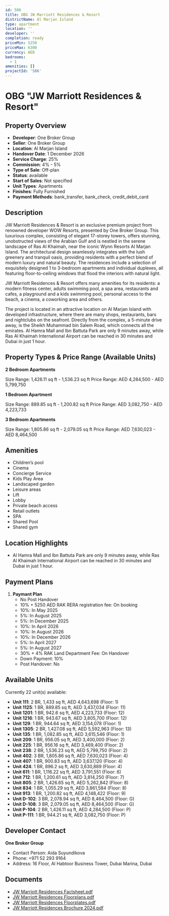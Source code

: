 ```yaml
---
id: 586
title: OBG JW Marriott Residences & Resort
districtName: Al Marjan Island
type: apartment
location: ''
developer: ''
completion: ready
priceMin: 5250
priceMax: 6300
currency: AED
bedrooms:
  - 1
amenities: []
projectId: '586'
---
```


# OBG "JW Marriott Residences & Resort"

## Property Overview
- **Developer**: One Broker Group
- **Seller**: One Broker Group
- **Location**: Al Marjan Island
- **Handover Date**: 1 December 2026
- **Service Charge**: 25%
- **Commission**: 4% - 5%
- **Type of Sale**: Off-plan
- **Status**: available
- **Start of Sales**: Not specified
- **Unit Types**: Apartments
- **Finishes**: Fully Furnished
- **Payment Methods**: bank_transfer, bank_check, credit_debit_card

## Description
JW Marriott Residences & Resort is an exclusive premium project from renowned developer WOW Resorts, presented by One Broker Group. This luxurious complex, consisting of elegant 17-storey towers, offers stunning, unobstructed views of the Arabian Gulf and is nestled in the serene landscape of Ras Al Khaimah, near the iconic Wynn Resorts Al Marjan Island. The architectural design seamlessly integrates with the lush greenery and tranquil oasis, providing residents with a perfect blend of modern luxury and natural beauty. The residences include a selection of exquisitely designed 1 to 3-bedroom apartments and individual duplexes, all featuring floor-to-ceiling windows that flood the interiors with natural light.

JW Marriott Residences & Resort offers many amenities for its residents: a modern fitness center, adults swimming pool, a spa area, restaurants and cafes, a playground and a kids swimming pool, personal access to the beach, a cinema, a coworking area and others.

The project is located in an attractive location on Al Marjan Island with developed infrastructure, where there are many shops, restaurants, bars and nightclubs on the seafront. Directly from the complex, a 5-minute drive away, is the Sheikh Muhammad bin Salem Road, which connects all the emirates. Al Hamra Mall and Ibn Battuta Park are only 9 minutes away, while Ras Al Khaimah International Airport can be reached in 30 minutes and Dubai in just 1 hour.

## Property Types & Price Range (Available Units)
**2 Bedroom Apartments**

Size Range: 1,426.11 sq ft - 1,536.23 sq ft
Price Range: AED 4,284,500 - AED 5,799,750

**1 Bedroom Apartment**

Size Range: 889.85 sq ft - 1,200.82 sq ft
Price Range: AED 3,082,750 - AED 4,223,733

**3 Bedroom Apartments**

Size Range: 1,805.86 sq ft - 2,079.05 sq ft
Price Range: AED 7,630,023 - AED 8,464,500

## Amenities
- Children’s pool
- Cinema
- Concierge Service
- Kids Play Area
- Landscaped garden
- Leisure areas
- Lift
- Lobby
- Private beach access
- Retail outlets
- SPA
- Shared Pool
- Shared gym

## Location Highlights
- Al Hamra Mall and Ibn Battuta Park are only 9 minutes away, while Ras Al Khaimah International Airport can be reached in 30 minutes and Dubai in just 1 hour.

## Payment Plans
1. **Paymant Plan**
   - No Post Handover
   - 10% + 5250 AED RAK RERA registration fee: On booking
   - 10%: In May 2025
   - 5%: In August 2025
   - 5%: In December 2025
   - 10%: In April 2026
   - 10%: In August 2026
   - 10%: In December 2026
   - 5%: In April 2027
   - 5%: In August 2027
   - 30% + 4% RAK Land Department Fee: On Handover
   - Down Payment: 10%
   - Post Handover: No

## Available Units
Currently 22 unit(s) available:
- **Unit 111**: 2 BR, 1,433 sq ft, AED 4,643,698 (Floor: 1)
- **Unit 1125**: 1 BR, 889.85 sq ft, AED 3,437,034 (Floor: 11)
- **Unit 1201**: 1 BR, 942.6 sq ft, AED 4,223,733 (Floor: 12)
- **Unit 1216**: 1 BR, 943.67 sq ft, AED 3,805,700 (Floor: 12)
- **Unit 129**: 1 BR, 944.64 sq ft, AED 3,154,078 (Floor: 1)
- **Unit 1305**: 2 BR, 1,427.08 sq ft, AED 5,592,963 (Floor: 13)
- **Unit 135**: 1 BR, 1,082.85 sq ft, AED 3,615,546 (Floor: 1)
- **Unit 209**: 1 BR, 956.05 sq ft, AED 3,400,000 (Floor: 2)
- **Unit 225**: 1 BR, 956.16 sq ft, AED 3,469,400 (Floor: 2)
- **Unit 238**: 2 BR, 1,536.23 sq ft, AED 5,799,750 (Floor: 2)
- **Unit 402**: 3 BR, 1,805.86 sq ft, AED 7,630,023 (Floor: 4)
- **Unit 407**: 1 BR, 900.83 sq ft, AED 3,637,120 (Floor: 4)
- **Unit 424**: 1 BR, 896.2 sq ft, AED 3,630,889 (Floor: 4)
- **Unit 611**: 1 BR, 1,116.22 sq ft, AED 3,791,551 (Floor: 6)
- **Unit 712**: 1 BR, 1,200.61 sq ft, AED 3,814,250 (Floor: 7)
- **Unit 805**: 2 BR, 1,426.65 sq ft, AED 5,262,842 (Floor: 8)
- **Unit 834**: 1 BR, 1,055.29 sq ft, AED 3,861,584 (Floor: 8)
- **Unit 913**: 1 BR, 1,200.82 sq ft, AED 4,148,422 (Floor: 9)
- **Unit D-102**: 3 BR, 2,078.94 sq ft, AED 8,464,500 (Floor: G)
- **Unit D-108**: 3 BR, 2,079.05 sq ft, AED 8,464,500 (Floor: G)
- **Unit P-104**: 2 BR, 1,426.11 sq ft, AED 4,284,500 (Floor: P)
- **Unit P-111**: 1 BR, 944.21 sq ft, AED 3,082,750 (Floor: P)

## Developer Contact
**One Broker Group**
- Contact Person: Aida Suyundikova
- Phone: +971 52 293 9164
- Address: 16 Floor, Al Habtoor Business Tower, Dubai Marina, Dubai

## Documents
- [JW Marriott Residences Factsheet.pdf](https://cdn.geniemap.net/2024/02/16/8BxeF0gTjzXfxpDDk0ATqvqnMpbKY2FnzXE9UWYB.pdf)
- [JW Marriott Residences Floorplans.pdf](https://cdn.geniemap.net/2024/02/16/4AaY7syjdUT1voWwaGeSnAlJZRiTYXsJ6Ud2xM4g.pdf)
- [JW Marriott Residences Floorplates.pdf](https://cdn.geniemap.net/2024/02/16/WPWY2t5y4m05DEJ8nFolcgWLklItdBWrxq9kQ8AN.pdf)
- [JW Marriott Residences Brochure 2024.pdf](https://cdn.geniemap.net/2024/09/04/fasUrKpBNM98iP9UPlFM7mmMDZlBhXf9XI7nBsGW.pdf)
